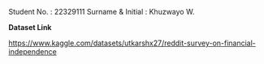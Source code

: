 Student No. : 22329111
Surname & Initial : Khuzwayo W.

**Dataset Link**

https://www.kaggle.com/datasets/utkarshx27/reddit-survey-on-financial-independence
